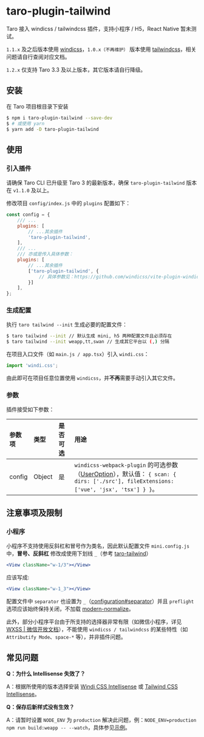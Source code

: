 # taro-plugin-tailwind

Taro 接入 windicss / tailwindcss 插件，支持小程序 / H5，React Native 暂未测试。

`1.1.x` 及之后版本使用 [windicss](https://windicss.org/)，`1.0.x（不再维护）` 版本使用 [tailwindcss](https://tailwindcss.com/)，相关问题请自行查阅对应文档。

`1.2.x` 仅支持 Taro 3.3 及以上版本，其它版本请自行降级。

## 安装

在 Taro 项目根目录下安装

```bash
$ npm i taro-plugin-tailwind --save-dev
$ # 或使用 yarn
$ yarn add -D taro-plugin-tailwind
```

## 使用

### 引入插件

请确保 Taro CLI 已升级至 Taro 3 的最新版本，确保 `taro-plugin-tailwind` 版本在 `v1.1.0` 及以上。

修改项目 `config/index.js` 中的 `plugins` 配置如下：

```js
const config = {
    /// ...
    plugins: [
        // ...其余插件
        'taro-plugin-tailwind',
    ],
    /// ...
    /// 亦或是传入具体参数：
    plugins: [
        // ...其余插件
        ['taro-plugin-tailwind', {
            // 具体参数见：https://github.com/windicss/vite-plugin-windicss/blob/main/packages/plugin-utils/src/options.ts#L10
        }]
    ],
};
```

### 生成配置

执行 `taro tailwind --init` 生成必要的配置文件：

```bash
$ taro tailwind --init // 默认生成 mini, h5 两种配置文件且必须存在
$ taro tailwind --init weapp,tt,swan // 生成其它平台以 (,) 分隔
```

在项目入口文件（如 `main.js / app.tsx`）引入 `windi.css`：

```js
import 'windi.css';
```

由此即可在项目任意位置使用 `windicss`，并**不再**需要手动引入其它文件。

### 参数

插件接受如下参数：

| 参数项 | 类型   | 是否可选 | 用途                                                                     |
| :----- | :----- | :------- | :----------------------------------------------------------------------- |
| config   | Object | 是       | `windicss-webpack-plugin` 的可选参数（[UserOption](https://github.com/windicss/vite-plugin-windicss/blob/main/packages/plugin-utils/src/options.ts#L10)），默认值： `{ scan: { dirs: ['./src'], fileExtensions: ['vue', 'jsx', 'tsx'] } }`。 |

## 注意事项及限制

### 小程序

小程序不支持使用反斜杠和冒号作为类名，因此默认配置文件 `mini.config.js` 中，**冒号、反斜杠** 修改成使用下划线 `_`（参考 [taro-tailwind](https://github.com/windedge/taro-tailwind)）

```jsx
<View className="w-1/3"></View>
```

应该写成:

```jsx
<View className="w-1_3"></View>
```

配置文件中 `separator` 也设置为 `_`（[configuration#separator](https://tailwindcss.com/docs/configuration#separator)）并且 `preflight` 选项应该始终保持关闭，不加载 [modern-normalize](https://github.com/sindresorhus/modern-normalize)。

此外，部分小程序平台由于所支持的选择器非常有限（如微信小程序，详见 [WXSS | 微信开放文档](https://developers.weixin.qq.com/miniprogram/dev/framework/view/wxss.html)），不能使用 `windicss / tailwindcss` 的某些特性（如 `Attributify Mode`、`space-*` 等），并非插件问题。

## 常见问题

**Q：为什么 Intellisense 失效了？**

A：根据所使用的版本选择安装 [Windi CSS Intellisense](https://marketplace.visualstudio.com/items?itemName=voorjaar.windicss-intellisense) 或 [Tailwind CSS Intellisense](https://marketplace.visualstudio.com/items?itemName=bradlc.vscode-tailwindcss)。

**Q：保存后新样式没有生效？**

A：请暂时设置 `NODE_ENV` 为 `production` 解决此问题，例：`NODE_ENV=production npm run build:weapp -- --watch`，具体参见[示例](https://github.com/pcdotfan/taro-plugin-tailwind/tree/main/example)。
